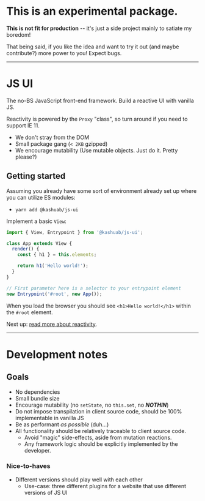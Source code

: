 # This is an experimental package.

**This is not fit for production** -- it's just a side project mainly to satiate my boredom!

That being said, if you like the idea and want to try it out (and maybe contribute?) more power to you! Expect bugs.

___

# JS UI

The no-BS JavaScript front-end framework. Build a reactive UI with vanilla JS.

Reactivity is powered by the `Proxy` "class", so turn around if you need to support IE 11. 

- We don't stray from the DOM
- Small package gang (`< 2KB` gzipped)
- We encourage mutability (Use mutable objects. Just do it. Pretty please?)

## Getting started

Assuming you already have some sort of environment already set up where you can utilize ES modules:

- `yarn add @kashuab/js-ui`

Implement a basic `View`:

```js
import { View, Entrypoint } from '@kashuab/js-ui';

class App extends View {
  render() {
    const { h1 } = this.elements;

    return h1('Hello world!');
  }
}

// First parameter here is a selector to your entrypoint element
new Entrypoint('#root', new App());
```

When you load the browser you should see `<h1>Hello world!</h1>` within the `#root` element.

Next up: [read more about reactivity](docs/reactivity.md).

___

# Development notes

## Goals

- No dependencies
- Small bundle size
- Encourage mutability (no `setState`, no `this.set`, no _**NOTHIN**_)
- Do not impose transpilation in client source code, should be 100% implementable in vanilla JS
- Be as performant _as possible_ (duh...)
- All functionality should be relatively traceable to client source code.
  - Avoid "magic" side-effects, aside from mutation reactions.
  - Any framework logic should be explicitly implemented by the developer.

### Nice-to-haves

- Different versions should play well with each other
  - Use-case: three different plugins for a website that use different versions of JS UI
